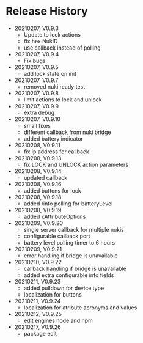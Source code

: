 # Release History

* 20210207, V0.9.3
  * Update to lock actions
  * fix hex NukID
  * use callback instead of polling
* 20210207, V0.9.4
  * Fix bugs
* 20210207, V0.9.5
  * add lock state on init
* 20210207, V0.9.7
  * removed nuki ready test
* 20210207, V0.9.8
  * limit actions to lock and unlock
* 20210207, V0.9.9
  * extra debug
* 20210207, V0.9.10
  * small fixes
  * different callback from nuki bridge
  * added battery indicator
* 20210208, V0.9.11
  * fix ip address for callback
* 20210208, V0.9.13
  * fix LOCK and UNLOCK action parameters
* 20210208, V0.9.14
  * updated callback
* 20210208, V0.9.16
  * added buttons for lock
* 20210208, V0.9.18
  * added /info polling for batteryLevel
* 20210208, V0.9.19
  * added xAttributeOptions
* 20210209, V0.9.20
  * single server callback for multiple nukis
  * configurable callback port
  * battery level polling timer to 6 hours
* 20210209, V0.9.21
  * error handling if bridge is unavailable
* 20210210, V0.9.22
  * callback handling if bridge is unavailable
  * added extra configurable info fields
* 20210211, V0.9.23
  * added pulldown for device type
  * localization for buttons
* 20210211, V0.9.24
  * localization for atribute acronyms and values
* 20210212, V0.9.25
  * edit engines node and npm
* 20210217, V0.9.26
  * package edit
